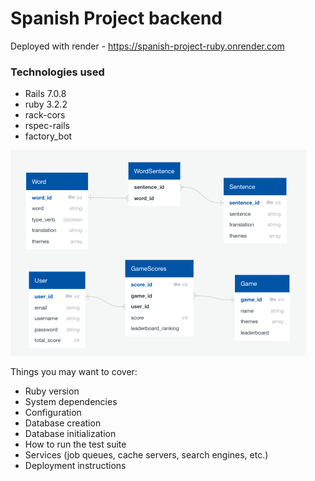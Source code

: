 # Spanish Project backend

Deployed with render - https://spanish-project-ruby.onrender.com

### Technologies used

- Rails 7.0.8
- ruby 3.2.2
- rack-cors
- rspec-rails
- factory_bot

![database-plan](./database.png)

Things you may want to cover:

- Ruby version
- System dependencies
- Configuration
- Database creation
- Database initialization
- How to run the test suite
- Services (job queues, cache servers, search engines, etc.)
- Deployment instructions
